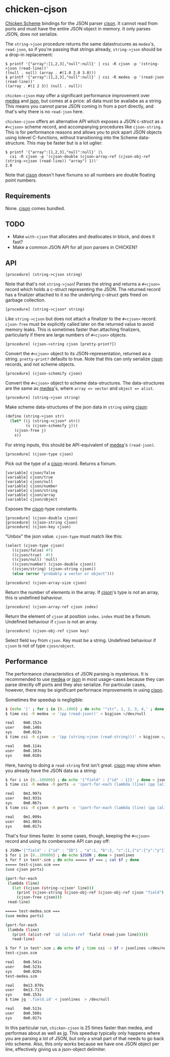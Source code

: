 chicken-cjson
===============

 [Chicken Scheme]: http://call-cc.org/
 [cjson]: https://github.com/kbranigan/cJSON
 [medea]: http://wiki.call-cc.org/eggref/4/medea
 [json]: http://wiki.call-cc.org/eggref/4/json
 [jq]: https://stedolan.github.io/jq/

[Chicken Scheme] bindings for the JSON parser [cjson]. It cannot read
from ports and must have the entire JSON object in memory. It only
parses JSON, does not serialize.

The `string->json` procedure returns the same datastrucures as
`medea`'s, `read-json`, so if you're passing that strings already,
`string->json` should be a drop-in replacement:

```
$ printf '{"array":[1,2,3],"null":null}' | csi -R cjson -p '(string->json (read-line))'
((null . null) (array . #(1.0 2.0 3.0)))
$ printf '{"array":[1,2,3],"null":null}' | csi -R medea -p '(read-json (read-line))'
((array . #(1 2 3)) (null . null))
```

`chicken-cjson` may offer a significant performance improvement over
[medea] and [json], but comes at a price: all data must be availabe as
a string. This means you cannot parse JSON coming in from a port
directly, and that's why there is no `read-json` here.

`chicken-cjson` offers an alternative API which exposes a JSON c-struct
as a `#<cjson>` scheme record, and accompanying procedures like
`cjson-string`. This is for performance reasons and allows you to pick
apart JSON objects using lolevel C-functions, without transitioning
into the Scheme data-structure. This may be faster but is a lot uglier:

```
$ printf '{"array":[1,2,3],"null":null}' |\
  csi -R cjson -p '(cjson-double (cjson-array-ref (cjson-obj-ref (string->cjson (read-line)) "array") 1))'
2.0
```

Note that [cjson] doesn't have fixnums so all numbers are double
floating point numbers.

## Requirements

None. [cjson] comes bundled.

## TODO

- Make `with-cjson` that allocates and deallocates in block, and does
  it fast?
- Make a common JSON API for all json parsers in CHICKEN?

## API

    [procedure] (string->cjson string)

Note that that's not `string->json`! Parses the string and returns a
`#<cjson>` record which holds a c-struct representing the JSON. The
returned record has a finalizer attached to it so the underlying
c-struct gets freed on garbage collection.

    [procedure] (string->cjson* string)

Like `string->cjson` but does not attach a finalizer to the `#<cjson>`
record. `cjson-free` must be explicitly called later on the returned
value to avoid memory leaks. This is sometimes faster than attaching
finalizers, particularly if there are large numbers of `#<cjson>`
objects.

    [procedure] (cjson->string cjson [pretty-print?])

Convert the `#<cjson>` object to its JSON-representation, returned as
a string. `pretty-print?` defaults to true. Note that this can only
serialize [cjson] records, and not scheme objects.

    [procedure] (cjson-schemify cjson)

Convert the `#<cjson>` object to scheme data-structures. The
data-structures are the same as [medea]'s, where `array => vector` and
`object => alist`.

    [procedure] (string->json string)

Make scheme data-structures of the json data in `string` using [cjson]:

```scheme
(define (string->json str)
  (let* ((j (string->cjson* str))
         (s (cjson-schemify j)))
    (cjson-free j)
    s))
```

For string inputs, this should be API-equivalent of [medea]'s
`(read-json)`.

    [procedure] (cjson-type cjson)

Pick out the type of a [cjson] record. Returns a fixnum.

    [variable] cjson/false
    [variable] cjson/true
    [variable] cjson/null
    [variable] cjson/number
    [variable] cjson/string
    [variable] cjson/array
    [variable] cjson/object

Exposes the [cjson]-type constants.

    [procedure] (cjson-double cjson)
    [procedure] (cjson-string cjson)
    [procedure] (cjson-key cjson)

"Unbox" the json value. `cjson-type` must match like this:

```scheme
(select (cjson-type cjson)
   ((cjson/false) #f)
   ((cjson/true)  #t)
   ((cjson/null) 'null)
   ((cjson/number) (cjson-double cjson))
   ((csjon/string) (cjson-string cjson))
   (else (error "probably a vector or object")))
```

    [procedure] (cjson-array-size cjson)

Return the number of elements in the array. If [cjson]'s type is not
an array, this is undefined bahaviour.

    [procedure] (cjson-array-ref cjson index)

Return the element of `cjson` at position `index`. `index` must be a
fixnum. Undefined behaviour if `cjson` is not an array.

    [procedure] (cjson-obj-ref cjson key)

Select field `key` from `cjson`. Key must be a string. Undefined
behaviour if `cjson` is not of type `cjosn/object`.


## Performance

The performance characteristics of JSON parsing is mysterious. It is
recommended to use [medea] or [json] in most usage-cases because they
can parse directly off ports and they also serialize. For particular
cases, however, there may be significant performace improvements in
using [cjson].

Sometimes the speedup is negligible:

```bash
$ (echo '[' ; for i in {0..1000} ; do echo '"str", 1, 2, 3, 4,' ; done ; echo ' 0]') > bigjson
$ time csi -R medea -e '(pp (read-json))' < bigjson >/dev/null

real    0m0.152s
user    0m0.140s
sys     0m0.013s
$ time csi -R cjson -e '(pp (string->json (read-string)))' < bigjson >/dev/null

real    0m0.114s
user    0m0.103s
sys     0m0.010s
```

Here, having to doing a `read-string` first isn't great. [cjson] may
shine when you already have the JSON data as a string:

```bash
$ for i in {0..100000} ; do echo '{"field" : {"id" : 1}}' ; done > jsonlines
$ time csi -R medea -R ports -e '(port-for-each (lambda (line) (pp (alist-ref `field (read-json line)))) read-line)' < jsonlines  > /dev/null

real    0m3.997s
user    0m3.933s
sys     0m0.067s
$ time csi -R cjson -R ports -e '(port-for-each (lambda (line) (pp (alist-ref `field (string->json line)))) read-line)' < jsonlines  > /dev/null

real    0m1.099s
user    0m1.083s
sys     0m0.017s
```

That's four times faster. In some cases, though, keeping the
`#<cjson>` record and using its combersome API can pay off:

```bash
$ JSON='{"field" : {"id" : "ID"} , "a":1, "b":2, "c":[1,{"x":{"y":"y"}},3],"d":{"e":[]}}'
$ for i in {0..100000} ; do echo $JSON ; done > jsonlines
$ for f in test*.scm ; do echo ===== $f === ; cat $f ; done
===== test-cjson.scm ===
(use cjson ports)

(port-for-each
 (lambda (line)
   (let ((cjson (string->cjson* line)))
     (print (cjson-string (cjson-obj-ref (cjson-obj-ref cjson "field") "id")))
     (cjson-free cjson)))
 read-line)

===== test-medea.scm ===
(use medea ports)

(port-for-each
 (lambda (line)
   (print (alist-ref 'id (alist-ref 'field (read-json line)))))
   read-line)

$ for f in test*.scm ; do echo $f ; time csi -s $f < jsonlines >/dev/null ; done
test-cjson.scm

real    0m0.541s
user    0m0.523s
sys     0m0.020s
test-medea.scm

real    0m13.870s
user    0m13.717s
sys     0m0.153s
$ time jq '.field.id' < jsonlines  > /dev/null

real    0m0.513s
user    0m0.500s
sys     0m0.017s
```

In this particular run, `chicken-cjson` is 25 times faster than medea,
and performas about as well as [jq]. This speedup typically only
happens where you are parsing a lot of JSON, but only a small part of
that needs to go back into scheme. Also, this only works because we
have one JSON object per line, effectively giving us a json-object
delimiter.

